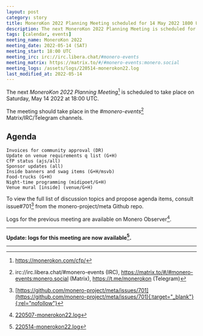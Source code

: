 ```yaml
---
layout: post
category: story
title: MoneroKon 2022 Planning Meeting scheduled for 14 May 2022 1800 UTC
description: The next MoneroKon 2022 Planning Meeting is scheduled for Saturday 14 May 2022 at 1800 UTC on IRC.
tags: [calendar, events]
meeting_name: MoneroKon 2022
meeting_date: 2022-05-14 (SAT)
meeting_start: 18:00 UTC
meeting_irc: irc://irc.libera.chat/#monero-events
meeting_matrix: https://matrix.to/#/#monero-events:monero.social
meeting_logs: /assets/logs/220514-monerokon22.log
last_modified_at: 2022-05-14
---
```


The next *MoneroKon 2022 Planning Meeting*[^1] is scheduled to take place on Saturday, May 14 2022 at 18:00 UTC.

The meeting should take place in the *#monero-events*[^2] Matrix/IRC/Telegram channels.

## Agenda

```
Invoices for community approval (DR)
Update on venue requirements q list (G+H)
CfP status (ajs/all)
Sponsor updates (all)
Inside banners and swag items (G+H/msvb)
Food-trucks (G+H)
Night-time programming (midipoet/G+H)
Venue mural [inside] (venue/G+H)
```

To view the full list of discussion topics and propose agenda items, consult issue#701[^3] from the monero-project/meta Github repo.

Logs for the previous meeting are available on Monero Observer[^4].

---

**Update: logs for this meeting are now available[^5].**

---

[^1]: https://monerokon.com/cfp/
[^2]: irc://irc.libera.chat/#monero-events (IRC), https://matrix.to/#/#monero-events:monero.social (Matrix), https://t.me/monerokon (Telegram)
[^3]: [https://github.com/monero-project/meta/issues/701](https://github.com/monero-project/meta/issues/701){:target="_blank"}{:rel="nofollow"}
[^4]: [220507-monerokon22.log](/assets/logs/220507-monerokon22.log)
[^5]: [220514-monerokon22.log](/assets/logs/220514-monerokon22.log)

